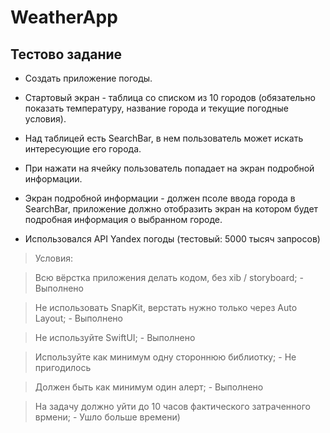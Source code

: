 # WeatherApp

## Тестово задание 

* Создать приложение погоды.

* Стартовый экран - таблица со списком из 10 городов (обязательно показать температуру, название города и текущие погодные условия).

* Над таблицей есть SearchBar, в нем пользователь может искать интересующие его города. 

* При нажати на ячейку пользователь попадает на экран подробной информации.

*  Экран подробной информации - должен псоле ввода города в SearchBar, приложение должно отобразить экран на котором будет подробная информация о выбранном городе.

* Использовался API Yandex погоды (тестовый: 5000 тысяч запросов)

> Условия:

> Всю вёрстка приложения делать кодом, без xib / storyboard; - Выполнено

> Не использовать SnapKit, верстать нужно только через Auto Layout; - Выполнено

>  Не используйте SwiftUI; - Выполнено

> Используйте как минимум одну стороннюю библиотку; - Не пригодилось

> Должен быть как минимум один алерт; - Выполнено

> На задачу должно уйти до 10 часов фактического затраченного врмени; - Ушло больше времени)
